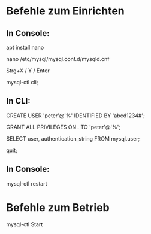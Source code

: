 # Befehle zum Einrichten

## In Console:
apt install nano

nano /etc/mysql/mysql.conf.d/mysqld.cnf

Strg+X / Y / Enter

mysql-ctl cli;

## In CLI:
CREATE USER 'peter'@'%' IDENTIFIED BY 'abcd1234#';

GRANT ALL PRIVILEGES ON *.* TO 'peter'@'%';

SELECT user, authentication_string FROM mysql.user;

quit;

## In Console:
mysql-ctl restart 

# Befehle zum Betrieb
mysql-ctl Start

